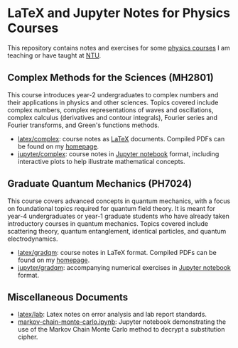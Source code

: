 # LaTeX and Jupyter Notes for Physics Courses

This repository contains notes and exercises for some [physics courses](http://www1.spms.ntu.edu.sg/~ydchong/teaching.html) I am teaching or have taught at [NTU](http://www.ntu.edu.sg).

## Complex Methods for the Sciences (MH2801)

This course introduces year-2 undergraduates to complex numbers and their applications in physics and other sciences. Topics covered include complex numbers, complex representations of waves and oscillations, complex calculus (derivatives and contour integrals), Fourier series and Fourier transforms, and Green's functions methods.

* [latex/complex](latex/complex): course notes as [LaTeX](https://www.latex-project.org/) documents. Compiled PDFs can be found on my [homepage](http://www1.spms.ntu.edu.sg/~ydchong/teaching.html).
* [jupyter/complex](jupyter/complex): course notes in [Jupyter notebook](https://jupyter.org/) format, including interactive plots to help illustrate mathematical concepts.

## Graduate Quantum Mechanics (PH7024)

This course covers advanced concepts in quantum mechanics, with a focus on foundational topics required for quantum field theory. It is meant for year-4 undergraduates or year-1 graduate students who have already taken introductory courses in quantum mechanics. Topics covered include scattering theory, quantum entanglement, identical particles, and quantum electrodynamics.

* [latex/gradqm](latex/gradqm): course notes in LaTeX format. Compiled PDFs can be found on my [homepage](http://www1.spms.ntu.edu.sg/~ydchong/teaching.html).
* [jupyter/gradqm](jupyter/gradqm): accompanying numerical exercises in [Jupyter notebook](https://jupyter.org/) format.

## Miscellaneous Documents

* [latex/lab](latex/lab): Latex notes on error analysis and lab report standards.
* [markov-chain-monte-carlo.ipynb](jupter/demos/markov-chain-monte-carlo.ipynb): Jupyter notebook demonstrating the use of the Markov Chain Monte Carlo method to decrypt a substitution cipher.
